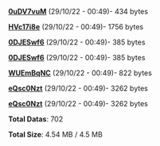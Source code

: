 [**0uDV7vuM**](/data/0uDV7vuM.txt) (29/10/22 - 00:49)- 434 bytes

[**HVc17i8e**](/data/HVc17i8e.txt) (29/10/22 - 00:49)- 1756 bytes

[**0DJESwf6**](/data/0DJESwf6.txt) (29/10/22 - 00:49)- 385 bytes

[**0DJESwf6**](/data/0DJESwf6.txt) (29/10/22 - 00:49)- 385 bytes

[**WUEmBqNC**](/data/WUEmBqNC.txt) (29/10/22 - 00:49)- 822 bytes

[**eQsc0Nzt**](/data/eQsc0Nzt.txt) (29/10/22 - 00:49)- 3262 bytes

[**eQsc0Nzt**](/data/eQsc0Nzt.txt) (29/10/22 - 00:49)- 3262 bytes

**Total Datas**: 702

**Total Size**: 4.54 MB / 4.5 MB